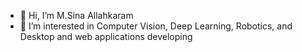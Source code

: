 - 👋 Hi, I’m M.Sina Allahkaram
- 👀 I’m interested in Computer Vision, Deep Learning, Robotics, and Desktop and web applications developing

<!---
msinamsina/msinamsina is a ✨ special ✨ repository because its `README.md` (this file) appears on your GitHub profile.
You can click the Preview link to take a look at your changes.
--->
